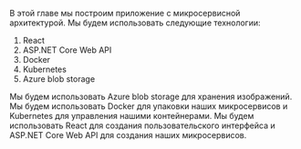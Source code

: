 В этой главе мы построим приложение с микросервисной архитектурой. Мы будем использовать следующие технологии:
1. React
2. ASP.NET Core Web API
3. Docker
4. Kubernetes   
5. Azure blob storage 

Мы будем использовать Azure blob storage для хранения изображений. Мы будем использовать Docker для упаковки наших микросервисов и Kubernetes для управления нашими контейнерами. Мы будем использовать React для создания пользовательского интерфейса и ASP.NET Core Web API для создания наших микросервисов.



